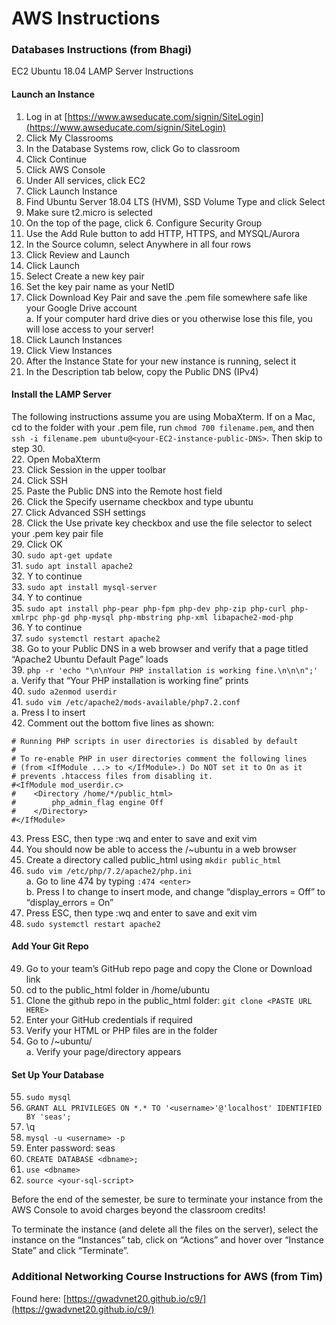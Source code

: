 # AWS Instructions

### Databases Instructions (from Bhagi)<br>
EC2 Ubuntu 18.04 LAMP Server Instructions<br>

#### Launch an Instance
1.	Log in at [https://www.awseducate.com/signin/SiteLogin](https://www.awseducate.com/signin/SiteLogin)
2.	Click My Classrooms
3.	In the Database Systems row, click Go to classroom
4.	Click Continue
5.	Click AWS Console
6.	Under All services, click EC2
7.	Click Launch Instance
8.	Find Ubuntu Server 18.04 LTS (HVM), SSD Volume Type and click Select
9.	Make sure t2.micro is selected
10.	On the top of the page, click 6. Configure Security Group
11.	Use the Add Rule button to add HTTP, HTTPS, and MYSQL/Aurora
12.	In the Source column, select Anywhere in all four rows
13.	Click Review and Launch
14.	Click Launch
15.	Select Create a new key pair
16.	Set the key pair name as your NetID
17.	Click Download Key Pair and save the .pem file somewhere safe like your Google Drive account<br>
    a. If your computer hard drive dies or you otherwise lose this file, you will lose access to your server!<br>
18.	Click Launch Instances
19.	Click View Instances
20.	After the Instance State for your new instance is running, select it
21.	In the Description tab below, copy the Public DNS (IPv4)

#### Install the LAMP Server
The following instructions assume you are using MobaXterm. If on a Mac, cd to the folder with your .pem file, run `chmod 700 filename.pem`, and then `ssh -i filename.pem ubuntu@<your-EC2-instance-public-DNS>`. Then skip to step 30.<br>
22.	Open MobaXterm<br>
23.	Click Session in the upper toolbar<br>
24.	Click SSH<br>
25.	Paste the Public DNS into the Remote host field<br>
26.	Click the Specify username checkbox and type ubuntu<br>
27.	Click Advanced SSH settings<br>
28.	Click the Use private key checkbox and use the file selector to select your .pem key pair file<br>
29.	Click OK<br>
30.	`sudo apt-get update`<br>
31.	`sudo apt install apache2`<br>
32.	Y to continue<br>
33.	`sudo apt install mysql-server`<br>
34.	Y to continue<br>
35.	`sudo apt install php-pear php-fpm php-dev php-zip php-curl php-xmlrpc php-gd php-mysql php-mbstring php-xml libapache2-mod-php`<br>
36.	Y to continue<br>
37.	`sudo systemctl restart apache2`<br>
38.	Go to your Public DNS in a web browser and verify that a page titled “Apache2 Ubuntu Default Page” loads<br>
39.	`php -r 'echo "\n\nYour PHP installation is working fine.\n\n\n";'`<br>
    a. Verify that “Your PHP installation is working fine” prints<br>
40.	`sudo a2enmod userdir`<br>
41.	`sudo vim /etc/apache2/mods-available/php7.2.conf`<br>
    a. Press I to insert<br>
42.	Comment out the bottom five lines as shown:<br>
```
# Running PHP scripts in user directories is disabled by default
#
# To re-enable PHP in user directories comment the following lines
# (from <IfModule ...> to </IfModule>.) Do NOT set it to On as it
# prevents .htaccess files from disabling it.
#<IfModule mod_userdir.c>
#    <Directory /home/*/public_html>
#        php_admin_flag engine Off
#    </Directory>
#</IfModule>
```
43.	Press ESC, then type :wq and enter to save and exit vim<br>
44.	You should now be able to access the <public DNS>/~ubuntu in a web browser<br>
45.	Create a directory called public_html using `mkdir public_html`<br>
46.	`sudo vim /etc/php/7.2/apache2/php.ini`<br>
    a. Go to line 474 by typing `:474 <enter>`<br>
    b. Press I to change to insert mode, and change “display_errors = Off” to “display_errors = On”<br>
47.	Press ESC, then type :wq and enter to save and exit vim<br>
48.	`sudo systemctl restart apache2`<br>

#### Add Your Git Repo
49.	Go to your team’s GitHub repo page and copy the Clone or Download link<br>
50.	cd to the public_html folder in /home/ubuntu<br>
51.	Clone the github repo in the public_html folder: `git clone <PASTE URL HERE>`<br>
52.	Enter your GitHub credentials if required<br>
53.	Verify your HTML or PHP files are in the folder<br>
54.	Go to <your-EC2-instance-public-DNS>/~ubuntu/<br>
    a. Verify your page/directory appears<br>

#### Set Up Your Database
55.	`sudo mysql`<br>
56.	`GRANT ALL PRIVILEGES ON *.* TO '<username>'@'localhost' IDENTIFIED BY 'seas';`<br>
57.	\q<br>
58.	`mysql -u <username> -p`<br>
59.	Enter password: seas<br>
60.	`CREATE DATABASE <dbname>;`<br>
61.	`use <dbname>`<br>
62.	`source <your-sql-script>`<br>

Before the end of the semester, be sure to terminate your instance from the AWS Console to avoid charges beyond the classroom credits!

To terminate the instance (and delete all the files on the server), select the instance on the “Instances” tab, click on “Actions” and hover over “Instance State” and click “Terminate”.
  
### Additional Networking Course Instructions for AWS (from Tim)
Found here: [https://gwadvnet20.github.io/c9/](https://gwadvnet20.github.io/c9/)
